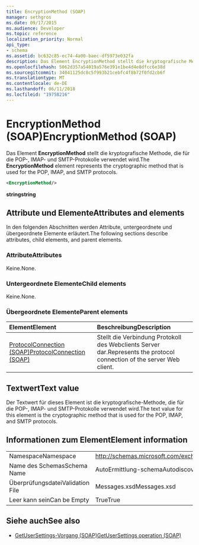 ```yaml
---
title: EncryptionMethod (SOAP)
manager: sethgros
ms.date: 09/17/2015
ms.audience: Developer
ms.topic: reference
localization_priority: Normal
api_type:
- schema
ms.assetid: bc632c85-ec74-4a00-baec-df5973e032fa
description: Das Element EncryptionMethod stellt die kryptografische Methode, die für die POP-, IMAP- und SMTP-Protokolle verwendet wird.
ms.openlocfilehash: 5062d357a54019a576e391e1be4d4e8dfcc6e38d
ms.sourcegitcommit: 34041125dc8c5f993b21cebfc4f8b72f0fd2cb6f
ms.translationtype: MT
ms.contentlocale: de-DE
ms.lasthandoff: 06/11/2018
ms.locfileid: "19758216"
---
```

# <a name="encryptionmethod-soap"></a><span data-ttu-id="67e45-103">EncryptionMethod (SOAP)</span><span class="sxs-lookup"><span data-stu-id="67e45-103">EncryptionMethod (SOAP)</span></span>

<span data-ttu-id="67e45-104">Das Element **EncryptionMethod** stellt die kryptografische Methode, die für die POP-, IMAP- und SMTP-Protokolle verwendet wird.</span><span class="sxs-lookup"><span data-stu-id="67e45-104">The **EncryptionMethod** element represents the cryptographic method that is used for the POP, IMAP, and SMTP protocols.</span></span> 
  
```XML
<EncryptionMethod/>
```

 <span data-ttu-id="67e45-105">**string**</span><span class="sxs-lookup"><span data-stu-id="67e45-105">**string**</span></span>
## <a name="attributes-and-elements"></a><span data-ttu-id="67e45-106">Attribute und Elemente</span><span class="sxs-lookup"><span data-stu-id="67e45-106">Attributes and elements</span></span>

<span data-ttu-id="67e45-107">In den folgenden Abschnitten werden Attribute, untergeordnete und übergeordnete Elemente erläutert.</span><span class="sxs-lookup"><span data-stu-id="67e45-107">The following sections describe attributes, child elements, and parent elements.</span></span>
  
### <a name="attributes"></a><span data-ttu-id="67e45-108">Attribute</span><span class="sxs-lookup"><span data-stu-id="67e45-108">Attributes</span></span>

<span data-ttu-id="67e45-109">Keine.</span><span class="sxs-lookup"><span data-stu-id="67e45-109">None.</span></span>
  
### <a name="child-elements"></a><span data-ttu-id="67e45-110">Untergeordnete Elemente</span><span class="sxs-lookup"><span data-stu-id="67e45-110">Child elements</span></span>

<span data-ttu-id="67e45-111">Keine.</span><span class="sxs-lookup"><span data-stu-id="67e45-111">None.</span></span>
  
### <a name="parent-elements"></a><span data-ttu-id="67e45-112">Übergeordnete Elemente</span><span class="sxs-lookup"><span data-stu-id="67e45-112">Parent elements</span></span>

|<span data-ttu-id="67e45-113">**Element**</span><span class="sxs-lookup"><span data-stu-id="67e45-113">**Element**</span></span>|<span data-ttu-id="67e45-114">**Beschreibung**</span><span class="sxs-lookup"><span data-stu-id="67e45-114">**Description**</span></span>|
|:-----|:-----|
|[<span data-ttu-id="67e45-115">ProtocolConnection (SOAP)</span><span class="sxs-lookup"><span data-stu-id="67e45-115">ProtocolConnection (SOAP)</span></span>](protocolconnection-soap.md) <br/> |<span data-ttu-id="67e45-116">Stellt die Verbindung Protokoll des Webclients Server dar.</span><span class="sxs-lookup"><span data-stu-id="67e45-116">Represents the protocol connection of the server Web client.</span></span>  <br/> |
   
## <a name="text-value"></a><span data-ttu-id="67e45-117">Textwert</span><span class="sxs-lookup"><span data-stu-id="67e45-117">Text value</span></span>

<span data-ttu-id="67e45-118">Der Textwert für dieses Element ist die kryptografische-Methode, die für die POP-, IMAP- und SMTP-Protokolle verwendet wird.</span><span class="sxs-lookup"><span data-stu-id="67e45-118">The text value for this element is the cryptographic method that is used for the POP, IMAP, and SMTP protocols.</span></span>
  
## <a name="element-information"></a><span data-ttu-id="67e45-119">Informationen zum Element</span><span class="sxs-lookup"><span data-stu-id="67e45-119">Element information</span></span>

|||
|:-----|:-----|
|<span data-ttu-id="67e45-120">Namespace</span><span class="sxs-lookup"><span data-stu-id="67e45-120">Namespace</span></span>  <br/> |http://schemas.microsoft.com/exchange/2010/Autodiscover  <br/> |
|<span data-ttu-id="67e45-121">Name des Schemas</span><span class="sxs-lookup"><span data-stu-id="67e45-121">Schema Name</span></span>  <br/> |<span data-ttu-id="67e45-122">AutoErmittlung-schema</span><span class="sxs-lookup"><span data-stu-id="67e45-122">Autodiscover schema</span></span>  <br/> |
|<span data-ttu-id="67e45-123">Überprüfungsdatei</span><span class="sxs-lookup"><span data-stu-id="67e45-123">Validation File</span></span>  <br/> |<span data-ttu-id="67e45-124">Messages.xsd</span><span class="sxs-lookup"><span data-stu-id="67e45-124">Messages.xsd</span></span>  <br/> |
|<span data-ttu-id="67e45-125">Leer kann sein</span><span class="sxs-lookup"><span data-stu-id="67e45-125">Can be Empty</span></span>  <br/> |<span data-ttu-id="67e45-126">True</span><span class="sxs-lookup"><span data-stu-id="67e45-126">True</span></span>  <br/> |
   
## <a name="see-also"></a><span data-ttu-id="67e45-127">Siehe auch</span><span class="sxs-lookup"><span data-stu-id="67e45-127">See also</span></span>

- [<span data-ttu-id="67e45-128">GetUserSettings-Vorgang (SOAP)</span><span class="sxs-lookup"><span data-stu-id="67e45-128">GetUserSettings operation (SOAP)</span></span>](getusersettings-operation-soap.md)

